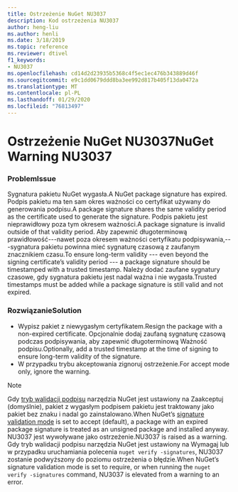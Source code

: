 ```yaml
---
title: Ostrzeżenie NuGet NU3037
description: Kod ostrzeżenia NU3037
author: heng-liu
ms.author: henli
ms.date: 3/18/2019
ms.topic: reference
ms.reviewer: dtivel
f1_keywords:
- NU3037
ms.openlocfilehash: cd14d2d23935b5368c4f5ec1ec476b343889d46f
ms.sourcegitcommit: e9c1dd0679ddd8ba3ee992d817b405f13da0472a
ms.translationtype: MT
ms.contentlocale: pl-PL
ms.lasthandoff: 01/29/2020
ms.locfileid: "76813497"
---
```

# <a name="nuget-warning-nu3037"></a><span data-ttu-id="6d489-103">Ostrzeżenie NuGet NU3037</span><span class="sxs-lookup"><span data-stu-id="6d489-103">NuGet Warning NU3037</span></span>

### <a name="issue"></a><span data-ttu-id="6d489-104">Problem</span><span class="sxs-lookup"><span data-stu-id="6d489-104">Issue</span></span>

<span data-ttu-id="6d489-105">Sygnatura pakietu NuGet wygasła.</span><span class="sxs-lookup"><span data-stu-id="6d489-105">A NuGet package signature has expired.</span></span>
<span data-ttu-id="6d489-106">Podpis pakietu ma ten sam okres ważności co certyfikat używany do generowania podpisu.</span><span class="sxs-lookup"><span data-stu-id="6d489-106">A package signature shares the same validity period as the certificate used to generate the signature.</span></span> <span data-ttu-id="6d489-107">Podpis pakietu jest nieprawidłowy poza tym okresem ważności.</span><span class="sxs-lookup"><span data-stu-id="6d489-107">A package signature is invalid outside of that validity period.</span></span>
<span data-ttu-id="6d489-108">Aby zapewnić długoterminową prawidłowość---nawet poza okresem ważności certyfikatu podpisywania,---sygnatura pakietu powinna mieć sygnaturę czasową z zaufanym znacznikiem czasu.</span><span class="sxs-lookup"><span data-stu-id="6d489-108">To ensure long-term validity --- even beyond the signing certificate’s validity period --- a package signature should be timestamped with a trusted timestamp.</span></span> <span data-ttu-id="6d489-109">Należy dodać zaufane sygnatury czasowe, gdy sygnatura pakietu jest nadal ważna i nie wygasła.</span><span class="sxs-lookup"><span data-stu-id="6d489-109">Trusted timestamps must be added while a package signature is still valid and not expired.</span></span>


### <a name="solution"></a><span data-ttu-id="6d489-110">Rozwiązanie</span><span class="sxs-lookup"><span data-stu-id="6d489-110">Solution</span></span>

* <span data-ttu-id="6d489-111">Wypisz pakiet z niewygasłym certyfikatem.</span><span class="sxs-lookup"><span data-stu-id="6d489-111">Resign the package with a non-expired certificate.</span></span> <span data-ttu-id="6d489-112">Opcjonalnie dodaj zaufaną sygnaturę czasową podczas podpisywania, aby zapewnić długoterminową Ważność podpisu.</span><span class="sxs-lookup"><span data-stu-id="6d489-112">Optionally, add a trusted timestamp at the time of signing to ensure long-term validity of the signature.</span></span>
* <span data-ttu-id="6d489-113">W przypadku trybu akceptowania zignoruj ostrzeżenie.</span><span class="sxs-lookup"><span data-stu-id="6d489-113">For accept mode only, ignore the warning.</span></span>

> [!Note]
> <span data-ttu-id="6d489-114">Gdy [tryb walidacji podpisu](../../consume-packages/installing-signed-packages.md#configure-package-signature-requirements) narzędzia NuGet jest ustawiony na Zaakceptuj (domyślnie), pakiet z wygasłym podpisem pakietu jest traktowany jako pakiet bez znaku i nadal go zainstalowano.</span><span class="sxs-lookup"><span data-stu-id="6d489-114">When NuGet’s [signature validation mode](../../consume-packages/installing-signed-packages.md#configure-package-signature-requirements) is set to accept (default), a package with an expired package signature is treated as an unsigned package and installed anyway.</span></span> <span data-ttu-id="6d489-115">NU3037 jest wywoływane jako ostrzeżenie.</span><span class="sxs-lookup"><span data-stu-id="6d489-115">NU3037 is raised as a warning.</span></span> <span data-ttu-id="6d489-116">Gdy tryb walidacji podpisu narzędzia NuGet jest ustawiony na Wymagaj lub w przypadku uruchamiania polecenia `nuget verify -signatures`, NU3037 zostanie podwyższony do poziomu ostrzeżenia o błędzie.</span><span class="sxs-lookup"><span data-stu-id="6d489-116">When NuGet’s signature validation mode is set to require, or when running the `nuget verify -signatures` command, NU3037 is elevated from a warning to an error.</span></span> 
